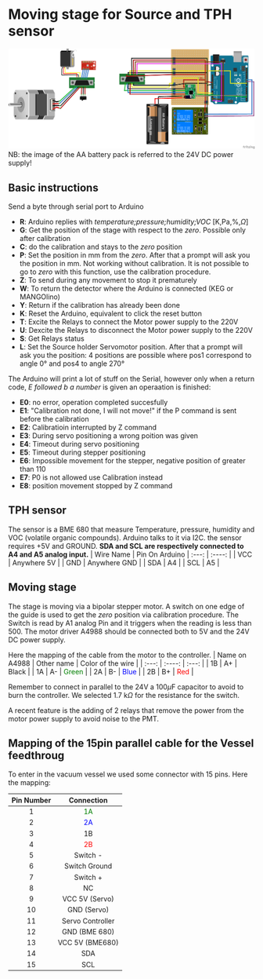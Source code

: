 # Moving stage for Source and TPH sensor

![alt text](Schetch_bb.png)
NB: the image of the AA battery pack is referred to the 24V DC power supply!

## Basic instructions
Send a byte through serial port to Arduino

- **R**: Arduino replies with *temperature;pressure;humidity;VOC* [K,Pa,%,$\Omega$]
- **G**: Get the position of the stage with respect to the *zero*. Possible only after calibration
- **C**: do the calibration and stays to the *zero* position
- **P**: Set the position in mm from the *zero*. After that a prompt will ask you the position in mm. Not working without calibration. It is not possible to go to *zero* with this function, use the calibration procedure.
- **Z**: To send during any movement to stop it prematurely
- **W**: To return the detector where the Arduino is connected (KEG or MANGOlino)
- **Y**: Return if the calibration has already been done
- **K**: Reset the Arduino, equivalent to click the reset button
- **T**: Excite the Relays to connect the Motor power supply to the 220V
- **U**: Dexcite the Relays to disconnect the Motor power supply to the 220V
- **S**: Get Relays status
- **L**: Set the Source holder Servomotor position. After that a prompt will ask you the position: 4 positions are possible where pos1 correspond to angle 0° and pos4 to angle 270°

The Arduino will print a lot of stuff on the Serial, however only when a return code, *E followed b a number* is given an operaation is finished:

- **E0**: no error, operation completed succesfully
- **E1**: "Calibration not done, I will not move!" if the P command is sent before the calibration
- **E2**: Calibratioin interrupted by Z command
- **E3**: During servo positioning a wrong poition was given
- **E4**: Timeout during servo positioning
- **E5**: Timeout during stepper positioning
- **E6**: Impossible movement for the stepper, negative position of greater than 110
- **E7**: P0 is not allowed use Calibration instead
- **E8**: position movement stopped by Z command

## TPH sensor

The sensor is a BME 680 that measure Temperature, pressure, humidity and VOC (volatile organic compounds).
Arduino talks to it via I2C. the sensor requires +5V and GROUND. **SDA and SCL are respectively connected to A4 and A5 analog input.**
| Wire Name      | Pin On Arduino
| :---:        |    :----:   |
| VCC      | Anywhere 5V       |
| GND   | Anywhere GND        |
| SDA   | A4        |
| SCL   | A5        |

## Moving stage

The stage is moving via a bipolar stepper motor. A switch on one edge of the guide is used to get the *zero* position via calibration procedure.
The Switch is read by A1 analog Pin and it triggers when the reading is less than 500.
The motor driver A4988 should be connected both to 5V and the 24V DC power supply.

Here the mapping of the cable from the motor to the controller.
| Name on A4988      | Other name | Color of the wire     |
| :---:        |    :----:   |          :---: |
| 1B      | A+       | Black   |
| 1A   | A-        | <span style="color:green">Green</span>      |
| 2A   | B-        | <span style="color:blue">Blue</span>      |
| 2B   | B+        | <span style="color:red">Red</span>      |

Remember to connect in parallel to the 24V a 100$\mu$F capacitor to avoid to burn the controller.
We selected 1.7 k$\Omega$ for the resistance for the switch.

A recent feature is the adding of 2 relays that remove the power from the motor power supply to avoid noise to the PMT.

## Mapping of the 15pin parallel cable for the Vessel feedthroug

To enter in the vacuum vessel we used some connector with 15 pins. Here the mapping:

| Pin Number      | Connection |
| :---:        |    :----:   |
| 1      | <span style="color:green">1A</span>       |
| 2      | <span style="color:blue">2A</span>       |
| 3      | 1B       |
| 4      | <span style="color:red">2B</span>       |
| 5      | Switch -       |
| 6      | Switch Ground       |
| 7      | Switch +       |
| 8      | NC      |
| 9      | VCC 5V (Servo)       |
| 10      | GND (Servo)       |
| 11     | Servo Controller       |
| 12      |  GND (BME 680)      |
| 13      | VCC 5V (BME680)       |
| 14      | SDA       |
| 15      | SCL       |